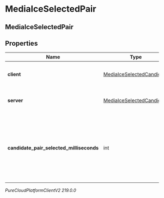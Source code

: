 # MediaIceSelectedPair

## MediaIceSelectedPair

## Properties

|Name | Type | Description | Notes|
|------------ | ------------- | ------------- | -------------|
| **client** | [MediaIceSelectedCandidate](MediaIceSelectedCandidate) | The remote candidate that was chosen | [optional] |
| **server** | [MediaIceSelectedCandidate](MediaIceSelectedCandidate) | The local candidate that was chosen | [optional] |
| **candidate_pair_selected_milliseconds** | int | Relative milliseconds since creation of endpoint when this ICE candidate pair has been selected | [optional] |



_PureCloudPlatformClientV2 219.0.0_
